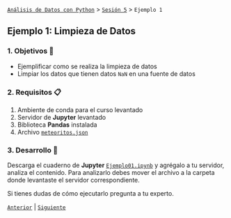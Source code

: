 [`Análisis de Datos con Python`](../../README.md) > [`Sesión 5`](../README.md) > `Ejemplo 1`

## Ejemplo 1: Limpieza de Datos

### 1. Objetivos :dart:

- Ejemplificar como se realiza la limpieza de datos
- Limpiar los datos que tienen datos `NaN` en una fuente de datos

### 2. Requisitos :clipboard:

1. Ambiente de conda para el curso levantado
1. Servidor de __Jupyter__ levantado
1. Biblioteca __Pandas__ instalada
1. Archivo [`meteoritos.json`](codigos/meteoritos.json)

### 3. Desarrollo :rocket:

Descarga el cuaderno de __Jupyter__ [`Ejemplo01.ipynb`](codigos/Ejemplo01.ipynb) y agrégalo a tu servidor, analiza el contenido. Para analizarlo debes mover el archivo a la carpeta donde levantaste el servidor correspondiente.

Si tienes dudas de cómo ejecutarlo pregunta a tu experto.

[`Anterior`](../README.md#inslimpieza-de-datosins) | [`Siguiente`](../reto01/README.md)
